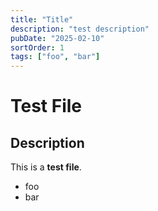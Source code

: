 ```yaml
---
title: "Title"
description: "test description"
pubDate: "2025-02-10"
sortOrder: 1
tags: ["foo", "bar"]
---
```


# Test File

## Description

This is a **test file**.

- foo
- bar
